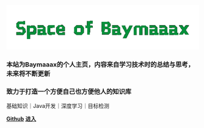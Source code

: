 <img src="./img/logo.png" alt="logo" style="zoom:150%;" />

### 本站为Baymaaax的个人主页，内容来自学习技术时的总结与思考，未来将不断更新

### 致力于打造一个方便自己也方便他人的知识库



基础知识｜Java开发｜深度学习｜目标检测





[**Github**](https://github.com/Baymaaax) [**进入**](README.md)

